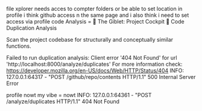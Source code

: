 file xplorer needs acces to compter folders or be able to set location in profile
i think github access n the same page  and i also think i need to set access via profile
code Analysis = 🧠 The Giblet: Project Cockpit
🔬 Code Duplication Analysis

Scan the project codebase for structurally and conceptually similar functions.

Failed to run duplication analysis: Client error '404 Not Found' for url 'http://localhost:8000/analyze/duplicates' For more information check: https://developer.mozilla.org/en-US/docs/Web/HTTP/Status/404
INFO:     127.0.0.1:64317 - "POST /github/repo/contents HTTP/1.1" 500 Internal Server Error

profile nowt
my vibe = nowt
INFO:     127.0.0.1:64361 - "POST /analyze/duplicates HTTP/1.1" 404 Not Found